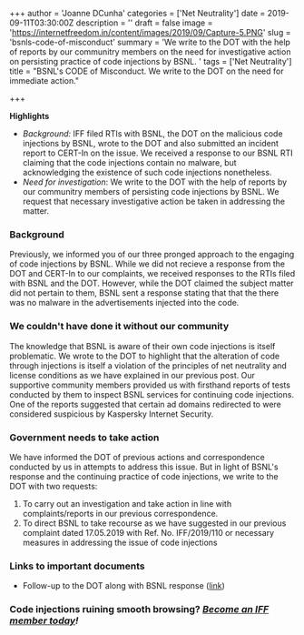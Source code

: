 +++
author = 'Joanne DCunha'
categories = ['Net Neutrality']
date = 2019-09-11T03:30:00Z
description = ''
draft = false
image = 'https://internetfreedom.in/content/images/2019/09/Capture-5.PNG'
slug = 'bsnls-code-of-misconduct'
summary = 'We write to the DOT with the help of reports by our communitry members on the need for investigative action on persisting practice of code injections by BSNL. '
tags = ['Net Neutrality']
title = "BSNL's CODE of Misconduct. We write to the DOT on the need for immediate action."

+++


**Highlights**

* _Background:_ IFF filed RTIs with BSNL, the DOT on the malicious code injections by BSNL, wrote to the DOT and also submitted an incident report to CERT-In on the issue. We received a response to our BSNL RTI claiming that the code injections contain no malware, but acknowledging the existence of such code injections nonetheless.
* _Need for investigation_:  We write to the DOT with the help of reports by our communitry members of persisting code injections by BSNL. We request that necessary investigative action be taken in addressing the matter.

### Background

Previously, we informed you of our three pronged approach to the engaging of code injections by BSNL. While we did not recieve a response from the DOT and CERT-In to our complaints, we received responses to the RTIs filed with BSNL and the DOT. However, while the DOT claimed the subject matter did not pertain to them, BSNL sent a response stating that that the there was no malware in the advertisements injected into the code.

### We couldn't have done it without our community

The knowledge that BSNL is aware of their own code injections is itself problematic. We wrote to the DOT to highlight that the alteration of code through injections is itself a violation of the principles of net neutrality and license conditions as we have explained in our previous post. Our supportive community members provided us with firsthand reports of tests conducted by them to inspect BSNL services for continuing code injections. One of the reports suggested that certain ad domains redirected to were considered suspicious by Kaspersky Internet Security.

### Government needs to take action

We have informed the DOT of previous actions and correspondence conducted by us in attempts to address this issue. But in light of BSNL's response and the continuing practice of code injections, we write to the DOT with two requests:

1. To carry out an investigation and take action in line with complaints/reports in our previous correspondence.
2. To direct BSNL to take recourse as we have suggested in our previous complaint dated 17.05.2019 with Ref. No. IFF/2019/110 or necessary measures in addressing the issue of code injections

### **Links to important documents**

* Follow-up to the DOT along with BSNL response ([link](https://drive.google.com/file/d/1GZSTJ2n4Bz1LQURBbUXfBokrcDzcqXlL/view?usp=sharing))

### Code injections ruining smooth browsing? _[Become an IFF member today](https://internetfreedom.in/donate/)!_

